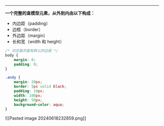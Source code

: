 
---

**一个完整的盒模型元素，从外到内由以下构成：**
- 内边距（padding）
- 边框（border）
- 外边距（margin）
- 长和宽（width 和 height）

```css
/* 浏览器页面有默认的边距 */
body {
	margin: 0;
	padding: 0;
}

.andy {
	margin: 20px;
	border: 5px solid black;
	padding: 10px;
	width: 100px;
	height: 50px;
	background-color: aqua;
}
```

![[Pasted image 20240618232859.png]]